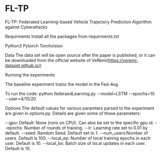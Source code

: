 # FL-TP
FL-TP: Federated Learning-based Vehicle Trajectory Prediction Algorithm against Cyberattacks

Requirments
Install all the packages from requirments.txt

Python3
Pytorch
Torchvision

Data
The data set will be open source after the paper is published, or it can be downloaded from the official website of VeRemi(https://veremi-dataset.github.io/)

Running the experiments

The baseline experiment trains the model in the Fed-Avg.

To run the code:
python federaedLearning.py --model=LSTM --epochs=10 --user=4/10/20


Options
The default values for various paramters parsed to the experiment are given in options.py. Details are given some of those parameters:


--gpu: Default: None (runs on CPU). Can also be set to the specific gpu id.
--epochs: Number of rounds of training.
--lr: Learning rate set to 0.01 by default.
--seed: Random Seed. Default set to 1.
--num_users:Number of users. Default is 100.
--local_ep: Number of local training epochs in each user. Default is 10.
--local_bs: Batch size of local updates in each user. Default is 10.
